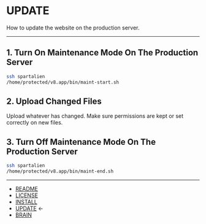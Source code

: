 # UPDATE

How to update the website on the production server.

---

## 1. Turn On Maintenance Mode On The Production Server

```sh
ssh spartalien
/home/protected/v8.app/bin/maint-start.sh
```

## 2. Upload Changed Files

Upload whatever has changed. Make sure permissions are kept or set correctly on new files.

## 3. Turn Off Maintenance Mode On The Production Server

```sh
ssh spartalien
/home/protected/v8.app/bin/maint-end.sh
```

---

- [README](README.md)
- [LICENSE](LICENSE.md)
- [INSTALL](INSTALL.md)
- [UPDATE](UPDATE.md) ←
- [BRAIN](BRAIN.md)

